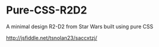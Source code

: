 # Pure-CSS-R2D2
A minimal design R2-D2 from Star Wars built using pure CSS

http://jsfiddle.net/tsnolan23/saccxtzj/
